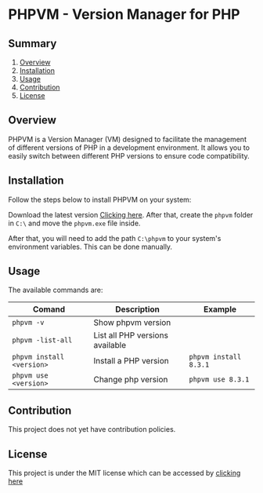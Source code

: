 # PHPVM - Version Manager for PHP

## Summary

1. [Overview](#overview)
2. [Installation](#installation)
3. [Usage](#usage)
4. [Contribution](#contribution)
5. [License](#license)

<div id="overview"></div>

## Overview

PHPVM is a Version Manager (VM) designed to facilitate the management of different versions of PHP in a development environment. It allows you to easily switch between different PHP versions to ensure code compatibility.

<div id="installation"></div>

## Installation

Follow the steps below to install PHPVM on your system:

Download the latest version [Clicking here](https://github.com/pedro3g/phpvm/releases/tag/latest). After that, create the `phpvm` folder in `C:\` and move the `phpvm.exe` file inside.

After that, you will need to add the path `C:\phpvm` to your system's environment variables. This can be done manually.

<div id="usage"></div>

## Usage

The available commands are:

| Comand                    | Description                     | Example               |
| ------------------------- | ------------------------------- | --------------------- |
| `phpvm -v`                | Show phpvm version              |                       |
| `phpvm -list-all`         | List all PHP versions available |                       |
| `phpvm install <version>` | Install a PHP version           | `phpvm install 8.3.1` |
| `phpvm use <version>`     | Change php version              | `phpvm use 8.3.1`     |

<div id="contribution"></div>

## Contribution

This project does not yet have contribution policies.

<div id="license"></div>

## License

This project is under the MIT license which can be accessed by [clicking here](/LICENSE)
